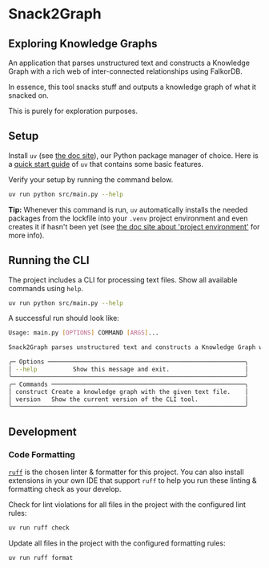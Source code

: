 # Snack2Graph

## Exploring Knowledge Graphs

An application that parses unstructured text and constructs a Knowledge Graph with a rich web of inter-connected relationships using FalkorDB.

In essence, this tool snacks stuff and outputs a knowledge graph of what it snacked on.

This is purely for exploration purposes.

## Setup

Install `uv` (see [the doc site](https://docs.astral.sh/uv)), our Python package manager of choice. Here is a [quick start guide](https://docs.astral.sh/uv/getting-started/features/) of `uv` that contains some basic features.

Verify your setup by running the command below.

```bash
uv run python src/main.py --help
```

**Tip:** Whenever this command is run, `uv` automatically installs the needed packages from the lockfile into your `.venv` project environment and even creates it if hasn't been yet (see [the doc site about 'project environment'](https://docs.astral.sh/uv/concepts/projects/layout/#the-project-environment) for more info).

## Running the CLI

The project includes a CLI for processing text files. Show all available commands using `help`.

```bash
uv run python src/main.py --help
```

A successful run should look like:

```bash
Usage: main.py [OPTIONS] COMMAND [ARGS]...

Snack2Graph parses unstructured text and constructs a Knowledge Graph with a rich web of inter-connected relationships using FalkorDB.

╭─ Options ───────────────────────────────────────────────────────╮
│ --help          Show this message and exit.                     │
╰─────────────────────────────────────────────────────────────────╯
╭─ Commands ──────────────────────────────────────────────────────╮
│ construct Create a knowledge graph with the given text file.    │
│ version   Show the current version of the CLI tool.             │
╰─────────────────────────────────────────────────────────────────╯
```

## Development

### Code Formatting

[`ruff`](https://docs.astral.sh/ruff/) is the chosen linter & formatter for this project. You can also install extensions in your own IDE that support `ruff` to help you run these linting & formatting check as your develop.

Check for lint violations for all files in the project with the configured lint rules:

```bash
uv run ruff check
```

Update all files in the project with the configured formatting rules:

```bash
uv run ruff format
```

